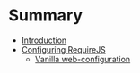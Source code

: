 # Summary

* [Introduction](README.md)
* [Configuring RequireJS](configuring_requirejs/README.md)
   * [Vanilla web-configuration](configuring_requirejs/vanilla_web-configuration.md)

